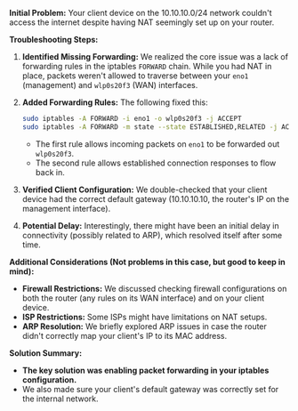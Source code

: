 **Initial Problem:** Your client device on the 10.10.10.0/24 network couldn't access the internet despite having NAT seemingly set up on your router.

**Troubleshooting Steps:**

1. **Identified Missing Forwarding:** We realized the core issue was a lack of forwarding rules in the iptables `FORWARD` chain. While you had NAT in place, packets weren't allowed to traverse between your `eno1` (management) and `wlp0s20f3` (WAN) interfaces. 

2. **Added Forwarding Rules:** The following fixed this:
   ```bash
   sudo iptables -A FORWARD -i eno1 -o wlp0s20f3 -j ACCEPT
   sudo iptables -A FORWARD -m state --state ESTABLISHED,RELATED -j ACCEPT 
   ```
   * The first rule allows incoming packets on `eno1` to be forwarded out `wlp0s20f3`.
   * The second rule allows established connection responses to flow back in.

3. **Verified Client Configuration:** We double-checked that your client device had the correct default gateway (10.10.10.10, the router's IP on the management interface).

4. **Potential Delay:** Interestingly, there might have been an initial delay in connectivity (possibly related to ARP), which resolved itself after some time.

**Additional Considerations (Not problems in this case, but good to keep in mind):**

* **Firewall Restrictions:**  We discussed checking firewall configurations on both the router (any rules on its WAN interface) and on your client device. 
* **ISP Restrictions:** Some ISPs might have limitations on NAT setups.
* **ARP Resolution:** We briefly explored ARP issues in case the router didn't correctly map your client's IP to its MAC address.

**Solution Summary:**

* **The key solution was enabling packet forwarding in your iptables configuration.** 
* We also made sure your client's default gateway was correctly set for the internal network.
